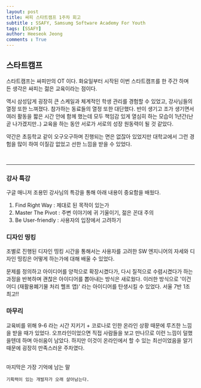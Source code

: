 ```yaml
---
layout: post
title: 싸피 스타트캠프 1주차 회고
subtitle : SSAFY, Samsumg Software Academy For Youth
tags: [SSAFY]
author: Heeseok Jeong
comments : True
---
```


## 스타트캠프
스타트캠프는 싸피만의 OT 이다. 화요일부터 시작된 이번 스타트캠프를 한 주간 하며 든 생각은 싸피는 젊은 교육이라는 점이다.  

역시 삼성답게 굉장히 큰 스케일과 체계적인 학생 관리를 경험할 수 있었고, 강사님들의 열정 또한 느껴졌다.
참가하는 동료들의 열정 또한 대단했다. 반이 생기고 조가 생기면서 여러 활동을 짧은 시간 안에 함께 했는데 모두
책임감 있게 열심히 하는 모습이 1년간(난 곧 나가겠지만..) 교육을 하는 동안 서로가 서로의 성장 원동력이 될 것 같았다.  

약간은 초등학교 같이 오구오구하며 진행되는 면은 없잖아 있었지만 대학교에서 그런 경험을 많이 하여 이질감 없었고 선한 느낌을 받을 수 있었다.  

<br>
<hr>

### 강사 특강
구글 매니저 조용민 강사님의 특강을 통해 아래 내용이 중요함을 배웠다.
1. Find Right Way : 제대로 된 목적이 있는가
2. Master The Pivot : 주변 이야기에 귀 기울이기, 젊은 꼰대 주의
3. Be User-friendly : 사용자의 입장에서 고려하기


### 디자인 띵킹
조별로 진행된 디자인 띵킹 시간을 통해서는 사용자를 고려한 SW 엔지니어의 자세와 디자인 띵킹은 어떻게 하는가에 대해 배울 수 있었다.  

문제를 정의하고 아이디어를 양적으로 확장시켰다가, 다시 질적으로 수렴시켰다가 하는 과정을 반복하며 괜찮은 아이디어를 뽑아내는 방식은 새로웠다.
이러한 방식으로 '이건 어디 (재활용폐기물 처리 헬프 앱)' 라는 아이디어를 탄생시킬 수 있었다. 서울 7반 1조 최고!!


### 마무리
교육비를 위해 9-6 라는 시간 지키기 + 코로나로 인한 온라인 상황 때문에 루즈한 느낌을 받을 때가 있었다. 오프라인이었으면 직접 사람들을 보고
만나므로 이런 느낌이 덜했을텐데 하며 아쉬움이 남았다. 하지만 이것이 온라인에서 할 수 있는 최선이었음을 알기 때문에 굉장히 만족스러운 주차였다.

<br>
마지막은 가장 기억에 남는 말   
  
`기획력이 있는 개발자가 오래 살아남는다.`
